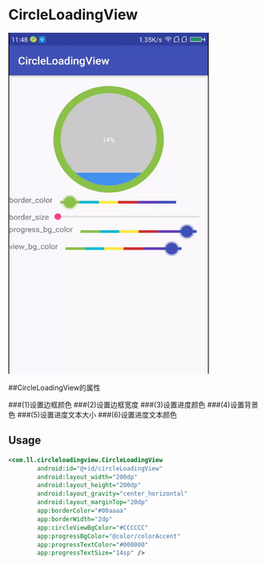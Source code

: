 # CircleLoadingView
<img src="screen/screen.gif" width=400 height=680 />

##CircleLoadingView的属性

###(1)设置边框颜色
###(2)设置边框宽度
###(3)设置进度颜色
###(4)设置背景色
###(5)设置进度文本大小
###(6)设置进度文本颜色

## Usage
```xml
<com.ll.circleloadingview.CircleLoadingView
        android:id="@+id/circleLoadingView"
        android:layout_width="200dp"
        android:layout_height="200dp"
        android:layout_gravity="center_horizontal"
        android:layout_marginTop="20dp"
        app:borderColor="#00aaaa"
        app:borderWidth="2dp"
        app:circleViewBgColor="#CCCCCC"
        app:progressBgColor="@color/colorAccent"
        app:progressTextColor="#000000"
        app:progressTextSize="14sp" />
```
